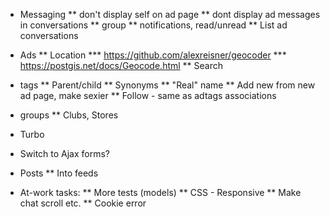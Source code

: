 * Messaging
** don't display self on ad page
** dont display ad messages in conversations
** group
** notifications, read/unread
** List ad conversations
* Ads
** Location
*** https://github.com/alexreisner/geocoder
*** https://postgis.net/docs/Geocode.html
** Search
* tags
** Parent/child
** Synonyms
** "Real" name
** Add new from new ad page, make sexier
** Follow - same as adtags associations
* groups
** Clubs, Stores
* Turbo
* Switch to Ajax forms?
* Posts
** Into feeds

* At-work tasks:
** More tests (models)
** CSS - Responsive
** Make chat scroll etc.
** Cookie error